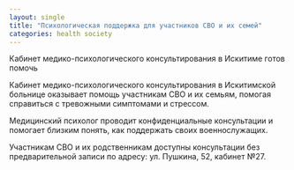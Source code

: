 ```yaml
---
layout: single
title: "Психологическая поддержка для участников СВО и их семей"
categories: health society
---
```

Кабинет медико-психологического консультирования в Искитиме готов помочь

Кабинет медико-психологического консультирования в Искитимской больнице оказывает помощь участникам СВО и их семьям, помогая справиться с тревожными симптомами и стрессом.

Медицинский психолог проводит конфиденциальные консультации и помогает близким понять, как поддержать своих военнослужащих.

Участникам СВО и их родственникам доступны консультации без предварительной записи по адресу: ул. Пушкина, 52, кабинет №27.